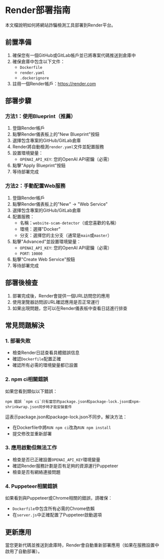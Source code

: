 # Render部署指南

本文檔說明如何將網站詐騙檢測工具部署到Render平台。

## 前置準備

1. 確保您有一個GitHub或GitLab帳戶並已將專案代碼推送到倉庫中
2. 確保倉庫中包含以下文件：
   - `Dockerfile`
   - `render.yaml`
   - `.dockerignore`
3. 註冊一個Render帳戶：https://render.com

## 部署步驟

### 方法1：使用Blueprint（推薦）

1. 登錄Render帳戶
2. 點擊Render儀表板上的"New Blueprint"按鈕
3. 選擇包含專案的GitHub/GitLab倉庫
4. Render將自動檢測`render.yaml`文件並配置服務
5. 設置環境變量：
   - `OPENAI_API_KEY`: 您的OpenAI API密鑰（必需）
6. 點擊"Apply Blueprint"按鈕
7. 等待部署完成

### 方法2：手動配置Web服務

1. 登錄Render帳戶
2. 點擊Render儀表板上的"New" -> "Web Service"
3. 選擇包含專案的GitHub/GitLab倉庫
4. 配置服務：
   - 名稱：`website-scam-detector`（或您喜歡的名稱）
   - 環境：選擇"Docker"
   - 分支：選擇您的主分支（通常是`main`或`master`）
5. 點擊"Advanced"並設置環境變量：
   - `OPENAI_API_KEY`: 您的OpenAI API密鑰（必需）
   - `PORT`: `10000`
6. 點擊"Create Web Service"按鈕
7. 等待部署完成

## 部署後檢查

1. 部署完成後，Render會提供一個URL訪問您的應用
2. 使用瀏覽器訪問該URL確認應用是否正常運行
3. 如果出現問題，您可以在Render儀表板中查看日誌進行排查

## 常見問題解決

### 1. 部署失敗

- 檢查Render日誌查看具體錯誤信息
- 確認`Dockerfile`配置正確
- 確認所有必需的環境變量都已設置

### 2. npm ci相關錯誤

如果您看到類似以下錯誤：
```
npm 錯誤 `npm ci`只有當您的package.json和package-lock.json或npm-shrinkwrap.json同步時才能安裝套件
```

這表示package.json和package-lock.json不同步。解決方法：
- 在Dockerfile中將`RUN npm ci`改為`RUN npm install`
- 提交修改並重新部署

### 3. 應用啟動但無法工作

- 檢查是否已正確設置`OPENAI_API_KEY`環境變量
- 確認Render服務計劃是否有足夠的資源運行Puppeteer
- 檢查是否有網絡連接問題

### 4. Puppeteer相關錯誤

如果看到與Puppeteer或Chrome相關的錯誤，請確保：
- `Dockerfile`中包含所有必需的Chrome依賴
- 在`server.js`中正確配置了Puppeteer啟動選項

## 更新應用

當您更新代碼並推送到倉庫時，Render會自動重新部署應用（如果在服務設置中啟用了自動部署）。 